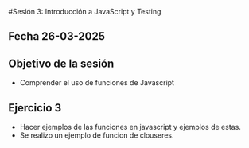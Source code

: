 #Sesión 3: Introducción a JavaScript y Testing

## Fecha 26-03-2025

## Objetivo de la sesión

- Comprender el uso de funciones de Javascript

## Ejercicio 3

- Hacer ejemplos de las funciones en javascript y ejemplos de estas.
- Se realizo un ejemplo de funcion de clouseres.
